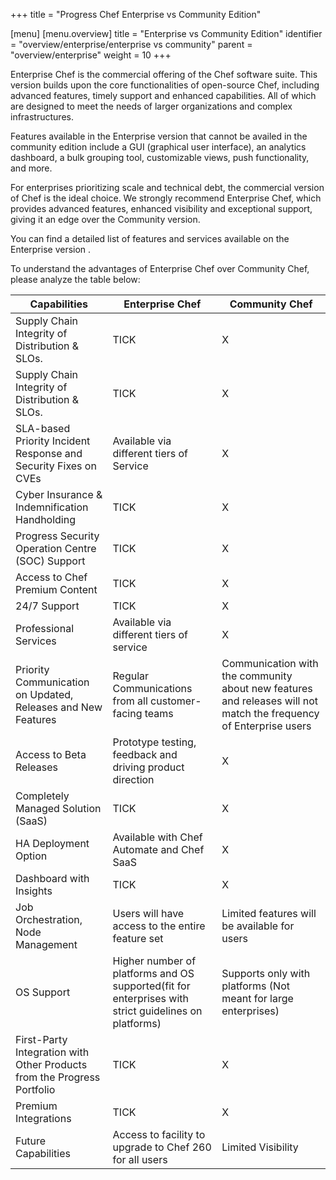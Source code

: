 +++
title = "Progress Chef Enterprise vs Community Edition"


[menu]
  [menu.overview]
    title = "Enterprise vs Community Edition"
    identifier = "overview/enterprise/enterprise vs community"
    parent = "overview/enterprise"
    weight = 10
+++

Enterprise Chef is the commercial offering of the Chef software suite. This version builds upon the core functionalities of open-source Chef, including advanced features, timely support and enhanced capabilities. All of which are designed to meet the needs of larger organizations and complex infrastructures.

Features available in the Enterprise version that cannot be availed in the community edition include a GUI (graphical user interface), an analytics dashboard, a bulk grouping tool, customizable views, push functionality, and more.

For enterprises prioritizing scale and technical debt, the commercial version of Chef is the ideal choice. We strongly recommend Enterprise Chef, which provides advanced features, enhanced visibility and exceptional support, giving it an edge over the Community version.

You can find a detailed list of features and services available on the Enterprise version <here>.

To understand the advantages of Enterprise Chef over Community Chef, please analyze the table below:

| Capabilities  | Enterprise Chef | Community Chef  |
| ------------- | --------------- | --------------- |
| Supply Chain Integrity of Distribution & SLOs.  | TICK  | X |
| Supply Chain Integrity of Distribution & SLOs.  | TICK  | X |
| SLA-based Priority Incident Response and Security Fixes on CVEs | Available via different tiers of Service  | X |
| Cyber Insurance & Indemnification Handholding | TICK  | X |
| Progress Security Operation Centre (SOC) Support | TICK  | X |
| Access to Chef Premium Content | TICK | X |
| 24/7 Support | TICK  | X |
| Professional Services | Available via different tiers of service | X |
| Priority Communication on Updated, Releases and New Features  | Regular Communications from all customer-facing teams | Communication with the community about new features and releases will not match the frequency of Enterprise users |
| Access to Beta Releases | Prototype testing, feedback and driving product direction | X |
| Completely Managed Solution (SaaS)  | TICK  | X |
| HA Deployment Option | Available with Chef Automate and Chef SaaS  | X |
| Dashboard with Insights | TICK  | X |
| Job Orchestration, Node Management  | Users will have access to the entire feature set | Limited features will be available for users |
| OS Support  | Higher number of platforms and OS supported(fit for enterprises with strict guidelines on platforms)  | Supports only with platforms (Not meant for large enterprises) |
| First-Party Integration with Other Products from the Progress Portfolio | TICK  | X |
| Premium Integrations  | TICK  | X |
| Future Capabilities | Access to facility to upgrade to Chef 260 for all users | Limited Visibility  |
